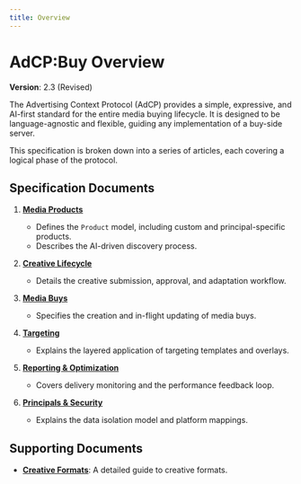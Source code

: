 ```yaml
---
title: Overview
---
```


# AdCP:Buy Overview

**Version**: 2.3 (Revised)

The Advertising Context Protocol (AdCP) provides a simple, expressive, and AI-first standard for the entire media buying lifecycle. It is designed to be language-agnostic and flexible, guiding any implementation of a buy-side server.

This specification is broken down into a series of articles, each covering a logical phase of the protocol.

## Specification Documents

1.  **[Media Products](01-media-products.md)**
    -   Defines the `Product` model, including custom and principal-specific products.
    -   Describes the AI-driven discovery process.

2.  **[Creative Lifecycle](02-creative-lifecycle.md)**
    -   Details the creative submission, approval, and adaptation workflow.

3.  **[Media Buys](03-media-buys.md)**
    -   Specifies the creation and in-flight updating of media buys.

4.  **[Targeting](04-targeting.md)**
    -   Explains the layered application of targeting templates and overlays.

5.  **[Reporting & Optimization](05-reporting-and-optimization.md)**
    -   Covers delivery monitoring and the performance feedback loop.

6.  **[Principals & Security](06-Principals-and-Security.md)**
    -   Explains the data isolation model and platform mappings.

## Supporting Documents

- **[Creative Formats](creative-formats.md)**: A detailed guide to creative formats.

